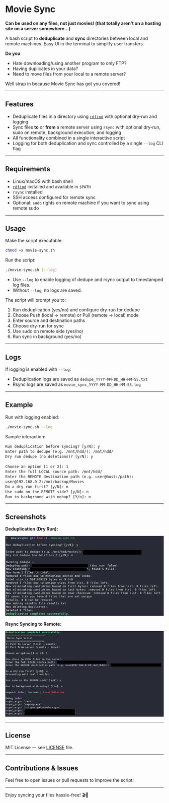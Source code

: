 # Movie Sync

**Can be used on any files, not just movies! (that totally aren't on a hosting site on a server somewhere...)**

A bash script to **deduplicate** and **sync** directories between local and remote machines. Easy UI in the terminal to simplify user transfers.

**Do you**

- Hate downloading/using another program to only FTP?
- Having duplicates in your data?
- Need to move files from your local to a remote server?

Well strap in because Movie Sync has got you covered!

---

## Features

- Deduplicate files in a directory using [`rdfind`](https://github.com/paulharry/rdfind) with optional dry-run and logging
- Sync files **to** or **from** a remote server using `rsync` with optional dry-run, sudo on remote, background execution, and logging
- All functionality combined in a single interactive script
- Logging for both deduplication and sync controlled by a single `--log` CLI flag

---

## Requirements

- Linux/macOS with bash shell
- [`rdfind`](https://github.com/paulharry/rdfind) installed and available in `$PATH`
- `rsync` installed
- SSH access configured for remote sync
- Optional: `sudo` rights on remote machine if you want to sync using remote sudo

---

## Usage

Make the script executable:

```bash
chmod +x movie-sync.sh
```

Run the script:

```bash
./movie-sync.sh [--log]
```

- Use `--log` to enable logging of dedupe and rsync output to timestamped log files.
- Without `--log`, no logs are saved.

The script will prompt you to:

1. Run deduplication (yes/no) and configure dry-run for dedupe
2. Choose Push (local → remote) or Pull (remote → local) mode
3. Enter source and destination paths
4. Choose dry-run for sync
5. Use sudo on remote side (yes/no)
6. Run sync in background (yes/no)

---

## Logs

If logging is enabled with `--log`:

- Deduplication logs are saved as `dedupe_YYYY-MM-DD_HH-MM-SS.txt`
- Rsync logs are saved as `movie_sync_YYYY-MM-DD_HH-MM-SS.log`

---

## Example

Run with logging enabled:

```bash
./movie-sync.sh --log
```

Sample interaction:

```
Run deduplication before syncing? [y/N]: y
Enter path to dedupe (e.g. /mnt/hdd/): /mnt/hdd/
Dry run dedupe (no deletions)? [y/N]: y

Choose an option [1 or 2]: 1
Enter the full LOCAL source path: /mnt/hdd/
Enter the REMOTE destination path (e.g. user@host:/path): user@192.168.0.2:/mnt/backup/Movies
Do a dry run first? [y/N]: n
Use sudo on the REMOTE side? [y/N]: n
Run in background with nohup? [Y/n]: n
```

---

## Screenshots

**Deduplication (Dry Run):**

![Deduplication Screenshot](images/dedupe.png)

**Rsync Syncing to Remote:**

![Sync Screenshot](images/sync.png)

---

## License

MIT License — see [LICENSE](LICENSE) file.

---

## Contributions & Issues

Feel free to open issues or pull requests to improve the script!

---

Enjoy syncing your files hassle-free! 🎬🚀
